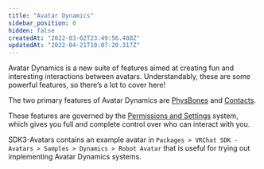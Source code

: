 ```yaml
---
title: "Avatar Dynamics"
sidebar_position: 0
hidden: false
createdAt: "2022-03-02T23:49:56.488Z"
updatedAt: "2022-04-21T18:07:20.317Z"
---
```

Avatar Dynamics is a new suite of features aimed at creating fun and interesting interactions between avatars. Understandably, these are some powerful features, so there’s a lot to cover here!

The two primary features of Avatar Dynamics are [PhysBones](/avatars/avatar-dynamics/physbones) and [Contacts](/avatars/avatar-dynamics/contacts).

These features are governed by the [Permissions and Settings](https://docs.vrchat.com/docs/permissions-and-settings) system, which gives you full and complete control over who can interact with you.

SDK3-Avatars contains an example avatar in `Packages > VRChat SDK - Avatars > Samples > Dynamics > Robot Avatar` that is useful for trying out implementing Avatar Dynamics systems.
